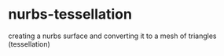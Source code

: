 # nurbs-tessellation
creating a nurbs surface and converting it to a mesh of triangles (tessellation)
